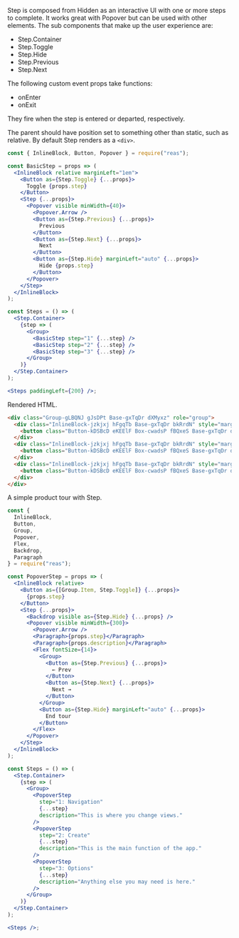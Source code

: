 <!-- Description -->

Step is composed from Hidden as an interactive UI with one or more steps to complete.
It works great with Popover but can be used with other elements.
The sub components that make up the user experience are:

* Step.Container
* Step.Toggle
* Step.Hide
* Step.Previous
* Step.Next

The following custom event props take functions:

* onEnter
* onExit

They fire when the step is entered or departed, respectively.

The parent should have position set to something other than static, such as relative.
By default Step renders as a `<div>`.

<!-- Minimal JSX to showcase component -->

```jsx
const { InlineBlock, Button, Popover } = require("reas");

const BasicStep = props => (
  <InlineBlock relative marginLeft="1em">
    <Button as={Step.Toggle} {...props}>
      Toggle {props.step}
    </Button>
    <Step {...props}>
      <Popover visible minWidth={40}>
        <Popover.Arrow />
        <Button as={Step.Previous} {...props}>
          Previous
        </Button>
        <Button as={Step.Next} {...props}>
          Next
        </Button>
        <Button as={Step.Hide} marginLeft="auto" {...props}>
          Hide {props.step}
        </Button>
      </Popover>
    </Step>
  </InlineBlock>
);

const Steps = () => (
  <Step.Container>
    {step => (
      <Group>
        <BasicStep step="1" {...step} />
        <BasicStep step="2" {...step} />
        <BasicStep step="3" {...step} />
      </Group>
    )}
  </Step.Container>
);

<Steps paddingLeft={200} />;
```

Rendered HTML.

```html
<div class="Group-gLBQNJ gJsDPt Base-gxTqDr dXMyxz" role="group">
  <div class="InlineBlock-jzkjxj hFgqTb Base-gxTqDr bkRrdN" style="margin-left: 1em;">
    <button class="Button-kDSBcD eKEElF Box-cwadsP fBQxeS Base-gxTqDr dXMyxz StepToggle-hXakCX eMjcJh" role="button" tabindex="0">Toggle 1</button>
  </div>
  <div class="InlineBlock-jzkjxj hFgqTb Base-gxTqDr bkRrdN" style="margin-left: 1em;">
    <button class="Button-kDSBcD eKEElF Box-cwadsP fBQxeS Base-gxTqDr dXMyxz StepToggle-hXakCX eMjcJh" role="button" tabindex="0">Toggle 2</button>
  </div>
  <div class="InlineBlock-jzkjxj hFgqTb Base-gxTqDr bkRrdN" style="margin-left: 1em;">
    <button class="Button-kDSBcD eKEElF Box-cwadsP fBQxeS Base-gxTqDr dXMyxz StepToggle-hXakCX eMjcJh" role="button" tabindex="0">Toggle 3</button>
  </div>
</div>
```

A simple product tour with Step.

```jsx
const {
  InlineBlock,
  Button,
  Group,
  Popover,
  Flex,
  Backdrop,
  Paragraph
} = require("reas");

const PopoverStep = props => (
  <InlineBlock relative>
    <Button as={[Group.Item, Step.Toggle]} {...props}>
      {props.step}
    </Button>
    <Step {...props}>
      <Backdrop visible as={Step.Hide} {...props} />
      <Popover visible minWidth={300}>
        <Popover.Arrow />
        <Paragraph>{props.step}</Paragraph>
        <Paragraph>{props.description}</Paragraph>
        <Flex fontSize={14}>
          <Group>
            <Button as={Step.Previous} {...props}>
              ← Prev
            </Button>
            <Button as={Step.Next} {...props}>
              Next →
            </Button>
          </Group>
          <Button as={Step.Hide} marginLeft="auto" {...props}>
            End tour
          </Button>
        </Flex>
      </Popover>
    </Step>
  </InlineBlock>
);

const Steps = () => (
  <Step.Container>
    {step => (
      <Group>
        <PopoverStep
          step="1: Navigation"
          {...step}
          description="This is where you change views."
        />
        <PopoverStep
          step="2: Create"
          {...step}
          description="This is the main function of the app."
        />
        <PopoverStep
          step="3: Options"
          {...step}
          description="Anything else you may need is here."
        />
      </Group>
    )}
  </Step.Container>
);

<Steps />;
```

